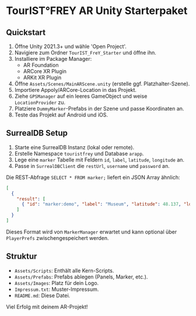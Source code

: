 # TourIST°FREY AR Unity Starterpaket

## Quickstart

1. Öffne Unity 2021.3+ und wähle 'Open Project'.
2. Navigiere zum Ordner `TourIST_FreY_Starter` und öffne ihn.
3. Installiere im Package Manager:
   - AR Foundation
   - ARCore XR Plugin
   - ARKit XR Plugin
4. Öffne `Assets/Scenes/MainARScene.unity` (erstelle ggf. Platzhalter-Szene).
5. Importiere Appoly/ARCore-Location in das Projekt.
6. Ziehe `GPSManager` auf ein leeres GameObject und weise `LocationProvider` zu.
7. Platziere `DummyMarker`-Prefabs in der Szene und passe Koordinaten an.
8. Teste das Projekt auf Android und iOS.

## SurrealDB Setup

1. Starte eine SurrealDB Instanz (lokal oder remote).
2. Erstelle Namespace `touristfrey` und Database `arapp`.
3. Lege eine `marker` Tabelle mit Feldern `id`, `label`, `latitude`, `longitude` an.
4. Passe in `SurrealDBClient` die `restUrl`, `username` und `password` an.

Die REST‑Abfrage `SELECT * FROM marker;` liefert ein JSON Array ähnlich:

```json
[
  {
    "result": [
      { "id": "marker:demo", "label": "Museum", "latitude": 48.137, "longitude": 11.576 }
    ]
  }
]
```

Dieses Format wird von `MarkerManager` erwartet und kann optional über `PlayerPrefs` zwischengespeichert werden.

## Struktur

- `Assets/Scripts`: Enthält alle Kern-Scripts.
- `Assets/Prefabs`: Prefabs ablegen (Panels, Marker, etc.).
- `Assets/Images`: Platz für dein Logo.
- `Impressum.txt`: Muster-Impressum.
- `README.md`: Diese Datei.

Viel Erfolg mit deinem AR-Projekt!

